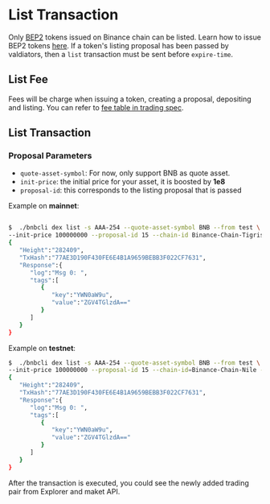 # List Transaction


Only [BEP2](https://github.com/binance-chain/BEPs/blob/master/BEP2.md) tokens issued on Binance chain can be listed. Learn how to issue BEP2 tokens [here](tokens.md). If a token's listing proposal has been passed by valdiators, then a `list` transaction must be sent before `expire-time`.

## List Fee
Fees will be charge when issuing a token, creating a proposal, depositing and listing. You can refer to [fee table in trading spec](./trading-spec.md).

## List Transaction

### Proposal Parameters
* `quote-asset-symbol`: For now, only support BNB as quote asset.
* `init-price`: the initial price for your asset, it is boosted by **1e8**
* `proposal-id`: this corresponds to the listing proposal that is passed


Example on **mainnet**:
```bash

$  ./bnbcli dex list -s AAA-254 --quote-asset-symbol BNB --from test \
--init-price 100000000 --proposal-id 15 --chain-id Binance-Chain-Tigris   --node  https://dataseed5.defibit.io:443  --json
{  
   "Height":"282409",
   "TxHash":"77AE3D190F430FE6E4B1A9659BEBB3F022CF7631",
   "Response":{  
      "log":"Msg 0: ",
      "tags":[  
         {  
            "key":"YWN0aW9u",
            "value":"ZGV4TGlzdA=="
         }
      ]
   }
}
```

Example on **testnet**:

```bash
$  ./bnbcli dex list -s AAA-254 --quote-asset-symbol BNB --from test \
--init-price 100000000 --proposal-id 15 --chain-id=Binance-Chain-Nile --node=data-seed-pre-2-s1.binance.org:80 --json
{  
   "Height":"282409",
   "TxHash":"77AE3D190F430FE6E4B1A9659BEBB3F022CF7631",
   "Response":{  
      "log":"Msg 0: ",
      "tags":[  
         {  
            "key":"YWN0aW9u",
            "value":"ZGV4TGlzdA=="
         }
      ]
   }
}
```

After the transaction is executed, you could see the newly added trading pair from Explorer and maket API. 



